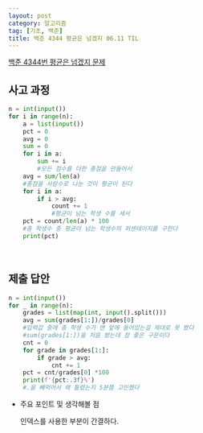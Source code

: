 ```yaml
---
layout: post
category: 알고리즘
tag: [기초, 백준]
title: 백준 4344 평균은 넘겠지 06.11 TIL
---
```


[백준 4344번 평균은 넘겠지 문제](https://www.acmicpc.net/problem/4344) 

## 사고 과정

```python
n = int(input())
for i in range(n):
    a = list(input())
    pct = 0
    avg = 0
    sum = 0
    for i in a:
        sum += i
        #모든 점수를 더한 총점을 만들어서 
    avg = sum/len(a)
    #총점을 사람수로 나눈 것이 평균이 된다
    for i in a:
        if i > avg:
            count += 1
            #평균이 넘는 학생 수를 세서
    pct = count/len(a) * 100
    #총 학생수 중 평균이 넘는 학생수의 퍼센테이지를 구한다
    print(pct)
```
<br>

## 제출 답안

```python
n = int(input())
for _ in range(n):
    grades = list(map(int, input().split()))
    avg = sum(grades[1:])/grades[0]
    #입력값 중에 총 학생 수가 맨 앞에 들어있는걸 제대로 못 봤다
    #sum(grades[1:])을 처음 봤는데 참 좋은 구문이다
    cnt = 0
    for grade in grades[1:]:
        if grade > avg:
            cnt += 1
    pct = cnt/grades[0] *100
    print(f'{pct:.3f}%') 
    #.을 빼먹어서 왜 틀렸는지 5분쯤 고민했다
```

* 주요 포인트 및 생각해볼 점  

    인덱스를 사용한 부분이 간결하다.